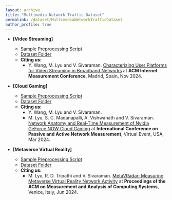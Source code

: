```yaml
---
layout: archive
title: "Multimedia Network Traffic Dataset"
permalink: /dataset/MultimediaNetworkTrafficDataset
author_profile: true
---
```


* **[Video Streaming]** 
	* [Sample Preprocessing Script](https://github.com/WYF99/IMC24-VideoUserPlatform)
	* [Dataset Folder](https://unsw-my.sharepoint.com/:f:/g/personal/z5025089_ad_unsw_edu_au/EkrbbFOFcxdEoPD4usvie5YB0pXw15t93r0xF4JyM-M3bg?e=Od0irj)
	* **Citing us:** 
		* Y. Wang, M. Lyu and V. Sivaraman. [Characterizing User Platforms for Video Streaming in Broadband Networks](https://dl.acm.org/doi/10.1145/3646547.3688435) at **ACM Internet Measurement Conference**, Madrid, Spain, Nov 2024.

* **[Cloud Gaming]** 
	* [Sample Preprocessing Script](http://github.com/WYF99/IMC25-CloudGamingContext)
	* [Dataset Folder](https://unsw-my.sharepoint.com/:f:/g/personal/z5025089_ad_unsw_edu_au/EqaMbRpsxKBGlzSvV16uNvcBj6FnYZCQOIAJkjOMMNxsNw?e=AVUJ6E)
	* **Citing us:** 
		* Y. Wang, M. Lyu and V. Sivaraman.
		* M. Lyu, S. C. Madanapalli, A. Vishwanath and V. Sivaraman. [Network Anatomy and Real-Time Measurement of Nvidia GeForce NOW Cloud Gaming](https://link.springer.com/chapter/10.1007/978-3-031-56249-5_3) at **International Conference on Passive and Active Network Measurement**, Virtual Event, USA, Mar 2024.

* **[Metaverse Virtual Reality]** 
	* [Sample Preprocessing Script](https://github.com/RahulTripathi0401/MetaVRadar)
	* [Dataset Folder](https://unsw-my.sharepoint.com/:f:/g/personal/z5025089_ad_unsw_edu_au/Eu9xtPBb6dpDvjFL0qEiIu0BKJtb-_SR0PHQznaBXyJxIQ?e=heOjaP)
	* **Citing us:**
		* M. Lyu, R. D. Tripathi and V. Sivaraman. [MetaVRadar: Measuring Metaverse Virtual Reality Network Activity](https://dl.acm.org/doi/10.1145/3626786) at **Proceedings of the ACM on Measurement and Analysis of Computing Systems**, Venice, Italy, Jun 2024.









